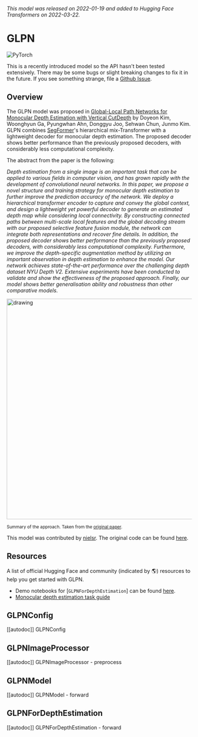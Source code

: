 <!--Copyright 2022 The HuggingFace Team. All rights reserved.

Licensed under the Apache License, Version 2.0 (the "License"); you may not use this file except in compliance with
the License. You may obtain a copy of the License at

http://www.apache.org/licenses/LICENSE-2.0

Unless required by applicable law or agreed to in writing, software distributed under the License is distributed on
an "AS IS" BASIS, WITHOUT WARRANTIES OR CONDITIONS OF ANY KIND, either express or implied. See the License for the
specific language governing permissions and limitations under the License.

⚠️ Note that this file is in Markdown but contain specific syntax for our doc-builder (similar to MDX) that may not be
rendered properly in your Markdown viewer.

-->
*This model was released on 2022-01-19 and added to Hugging Face Transformers on 2022-03-22.*

# GLPN

<div class="flex flex-wrap space-x-1">
<img alt="PyTorch" src="https://img.shields.io/badge/PyTorch-DE3412?style=flat&logo=pytorch&logoColor=white">
</div>

<Tip>

This is a recently introduced model so the API hasn't been tested extensively. There may be some bugs or slight
breaking changes to fix it in the future. If you see something strange, file a [Github Issue](https://github.com/huggingface/transformers/issues/new?assignees=&labels=&template=bug-report.md&title).

</Tip>

## Overview

The GLPN model was proposed in [Global-Local Path Networks for Monocular Depth Estimation with Vertical CutDepth](https://huggingface.co/papers/2201.07436)  by Doyeon Kim, Woonghyun Ga, Pyungwhan Ahn, Donggyu Joo, Sehwan Chun, Junmo Kim.
GLPN combines [SegFormer](segformer)'s hierarchical mix-Transformer with a lightweight decoder for monocular depth estimation. The proposed decoder shows better performance than the previously proposed decoders, with considerably
less computational complexity.

The abstract from the paper is the following:

*Depth estimation from a single image is an important task that can be applied to various fields in computer vision, and has grown rapidly with the development of convolutional neural networks. In this paper, we propose a novel structure and training strategy for monocular depth estimation to further improve the prediction accuracy of the network. We deploy a hierarchical transformer encoder to capture and convey the global context, and design a lightweight yet powerful decoder to generate an estimated depth map while considering local connectivity. By constructing connected paths between multi-scale local features and the global decoding stream with our proposed selective feature fusion module, the network can integrate both representations and recover fine details. In addition, the proposed decoder shows better performance than the previously proposed decoders, with considerably less computational complexity. Furthermore, we improve the depth-specific augmentation method by utilizing an important observation in depth estimation to enhance the model. Our network achieves state-of-the-art performance over the challenging depth dataset NYU Depth V2. Extensive experiments have been conducted to validate and show the effectiveness of the proposed approach. Finally, our model shows better generalisation ability and robustness than other comparative models.*

<img src="https://huggingface.co/datasets/huggingface/documentation-images/resolve/main/glpn_architecture.jpg"
alt="drawing" width="600"/>

<small> Summary of the approach. Taken from the <a href="https://huggingface.co/papers/2201.07436" target="_blank">original paper</a>. </small>

This model was contributed by [nielsr](https://huggingface.co/nielsr). The original code can be found [here](https://github.com/vinvino02/GLPDepth).

## Resources

A list of official Hugging Face and community (indicated by 🌎) resources to help you get started with GLPN.

- Demo notebooks for [`GLPNForDepthEstimation`] can be found [here](https://github.com/NielsRogge/Transformers-Tutorials/tree/master/GLPN).
- [Monocular depth estimation task guide](../tasks/monocular_depth_estimation)

## GLPNConfig

[[autodoc]] GLPNConfig

## GLPNImageProcessor

[[autodoc]] GLPNImageProcessor
    - preprocess

## GLPNModel

[[autodoc]] GLPNModel
    - forward

## GLPNForDepthEstimation

[[autodoc]] GLPNForDepthEstimation
    - forward
